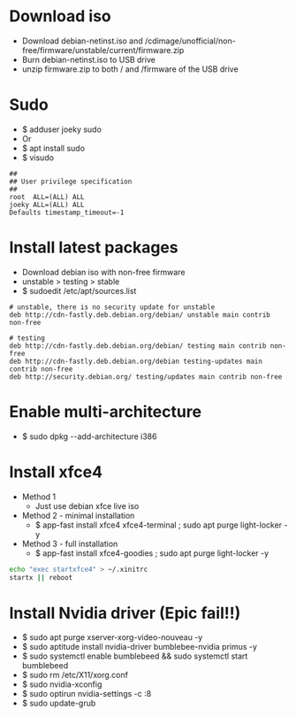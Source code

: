 Download iso
=====
* Download debian-netinst.iso and /cdimage/unofficial/non-free/firmware/unstable/current/firmware.zip
* Burn debian-netinst.iso to USB drive
* unzip firmware.zip to both / and /firmware of the USB drive

Sudo
====
* $ adduser joeky sudo
* Or
* $ apt install sudo
* $ visudo
```sudoers
##
## User privilege specification
##
root  ALL=(ALL) ALL
joeky ALL=(ALL) ALL
Defaults timestamp_timeout=-1
```

Install latest packages
=====
* Download debian iso with non-free firmware
* unstable > testing > stable
* $ sudoedit /etc/apt/sources.list
```debsources
# unstable, there is no security update for unstable
deb http://cdn-fastly.deb.debian.org/debian/ unstable main contrib non-free

# testing
deb http://cdn-fastly.deb.debian.org/debian/ testing main contrib non-free
deb http://cdn-fastly.deb.debian.org/debian testing-updates main contrib non-free
deb http://security.debian.org/ testing/updates main contrib non-free
```

Enable multi-architecture
=====
* $ sudo dpkg --add-architecture i386

Install xfce4
=====
* Method 1
    * Just use debian xfce live iso
* Method 2 - minimal installation
    * $ app-fast install xfce4 xfce4-terminal ; sudo apt purge light-locker -y
* Method 3 - full installation
    * $ app-fast install xfce4-goodies ; sudo apt purge light-locker -y
```sh
echo "exec startxfce4" > ~/.xinitrc
startx || reboot
```

Install Nvidia driver (Epic fail!!)
=====
* $ sudo apt purge xserver-xorg-video-nouveau -y
* $ sudo aptitude install nvidia-driver bumblebee-nvidia primus -y
* $ sudo systemctl enable bumblebeed && sudo systemctl start bumblebeed
* $ sudo rm /etc/X11/xorg.conf
* $ sudo nvidia-xconfig
* $ sudo optirun nvidia-settings -c :8
* $ sudo update-grub
